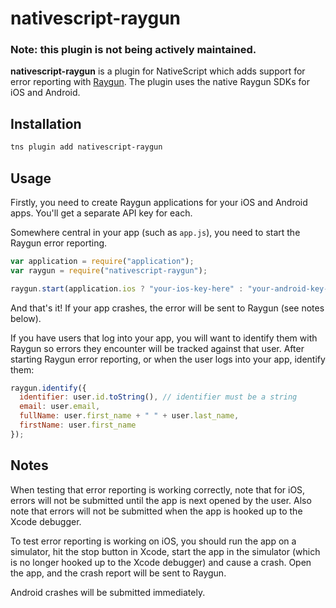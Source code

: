 # nativescript-raygun

### Note: this plugin is not being actively maintained.

**nativescript-raygun** is a plugin for NativeScript which adds support for error reporting with [Raygun](https://raygun.io/). The plugin uses the native Raygun SDKs for iOS and Android.


## Installation

```bash
tns plugin add nativescript-raygun
```

## Usage

Firstly, you need to create Raygun applications for your iOS and Android apps. You'll get a separate API key for each.

Somewhere central in your app (such as `app.js`), you need to start the Raygun error reporting.

```js
var application = require("application");
var raygun = require("nativescript-raygun");

raygun.start(application.ios ? "your-ios-key-here" : "your-android-key-here");
```

And that's it! If your app crashes, the error will be sent to Raygun (see notes below).

If you have users that log into your app, you will want to identify them with Raygun so errors they encounter will be tracked against that user. After starting Raygun error reporting, or when the user logs into your app, identify them:

```js
raygun.identify({
  identifier: user.id.toString(), // identifier must be a string
  email: user.email,
  fullName: user.first_name + " " + user.last_name,
  firstName: user.first_name
});
```

## Notes

When testing that error reporting is working correctly, note that for iOS, errors will not be submitted until the app is next opened by the user. Also note that errors will not be submitted when the app is hooked up to the Xcode debugger.

To test error reporting is working on iOS, you should run the app on a simulator, hit the stop button in Xcode, start the app in the simulator (which is no longer hooked up to the Xcode debugger) and cause a crash. Open the app, and the crash report will be sent to Raygun.

Android crashes will be submitted immediately.
